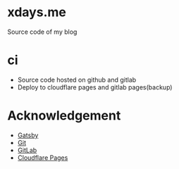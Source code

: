 # xdays.me

Source code of my blog

# ci

- Source code hosted on github and gitlab
- Deploy to cloudflare pages and gitlab pages(backup)

# Acknowledgement

- [Gatsby](https://www.gatsbyjs.org)
- [Git](http://git-scm.com)
- [GitLab](https://about.gitlab.com)
- [Cloudflare Pages](https://www.cloudflare.com)
